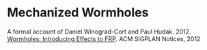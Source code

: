 # Mechanized Wormholes

A formal account of Daniel Winograd-Cort and Paul Hudak. 2012. [Wormholes: Introducing Effects to FRP](https://doi.org/10.1145/2430532). ACM SIGPLAN Notices, 2012

 

